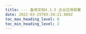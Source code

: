 ```yaml
---
title: --- 备用文档4.1.5 企业应用部署
date: 2022-03-25T03:39:21.000Z
toc_max_heading_level: 6
toc_min_heading_level: 2
---
```



